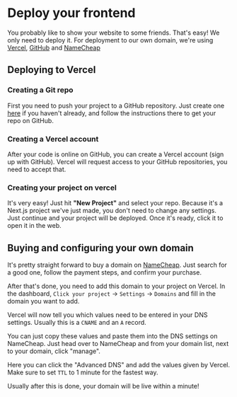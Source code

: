 # Deploy your frontend

You probably like to show your website to some friends. That's easy! We only need to deploy it. For deployment to our own domain, we're using [Vercel](https://vercel.com), [GitHub](https://github.com) and [NameCheap](https://namecheap.com)

## Deploying to Vercel

### Creating a Git repo

First you need to push your project to a GitHub repository. Just create one [here](https://github.com/new]) if you haven't already, and follow the instructions there to get your repo on GitHub.

### Creating a Vercel account

After your code is online on GitHub, you can create a Vercel account (sign up with GitHub). Vercel will request access to your GitHub repositories, you need to accept that.

### Creating your project on vercel

It's very easy! Just hit **"New Project"** and select your repo. Because it's a Next.js project we've just made, you don't need to change any settings. Just continue and your project will be deployed. Once it's ready, click it to open it in the web.

## Buying and configuring your own domain

It's pretty straight forward to buy a domain on [NameCheap](https://namecheap.com). Just search for a good one, follow the payment steps, and confirm your purchase.

After that's done, you need to add this domain to your project on Vercel. In the dashboard, `Click your project` -> `Settings` -> `Domains` and fill in the domain you want to add.

Vercel will now tell you which values need to be entered in your DNS settings. Usually this is a `CNAME` and an `A` record.

You can just copy these values and paste them into the DNS settings on NameCheap. Just head over to NameCheap and from your domain list, next to your domain, click "manage".

Here you can click the "Advanced DNS" and add the values given by Vercel. Make sure to set `TTL` to 1 minute for the fastest way.

Usually after this is done, your domain will be live within a minute!
